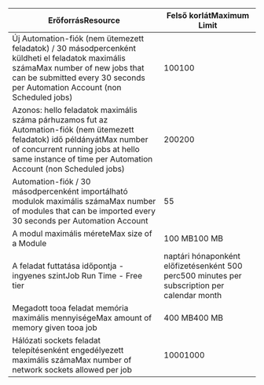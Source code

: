 | <span data-ttu-id="9000d-101">Erőforrás</span><span class="sxs-lookup"><span data-stu-id="9000d-101">Resource</span></span> | <span data-ttu-id="9000d-102">Felső korlát</span><span class="sxs-lookup"><span data-stu-id="9000d-102">Maximum Limit</span></span> |
| --- | --- |
| <span data-ttu-id="9000d-103">Új Automation-fiók (nem ütemezett feladatok) / 30 másodpercenként küldheti el feladatok maximális száma</span><span class="sxs-lookup"><span data-stu-id="9000d-103">Max number of new jobs that can be submitted every 30 seconds per Automation Account (non Scheduled jobs)</span></span> |<span data-ttu-id="9000d-104">100</span><span class="sxs-lookup"><span data-stu-id="9000d-104">100</span></span> |
| <span data-ttu-id="9000d-105">Azonos: hello feladatok maximális száma párhuzamos fut az Automation-fiók (nem ütemezett feladatok) idő példányát</span><span class="sxs-lookup"><span data-stu-id="9000d-105">Max number of concurrent running jobs at hello same instance of time per Automation Account (non Scheduled jobs)</span></span> |<span data-ttu-id="9000d-106">200</span><span class="sxs-lookup"><span data-stu-id="9000d-106">200</span></span> |
| <span data-ttu-id="9000d-107">Automation-fiók / 30 másodpercenként importálható modulok maximális száma</span><span class="sxs-lookup"><span data-stu-id="9000d-107">Max number of modules that can be imported every 30 seconds per Automation Account</span></span> |<span data-ttu-id="9000d-108">5</span><span class="sxs-lookup"><span data-stu-id="9000d-108">5</span></span> |
| <span data-ttu-id="9000d-109">A modul maximális mérete</span><span class="sxs-lookup"><span data-stu-id="9000d-109">Max size of a Module</span></span> |<span data-ttu-id="9000d-110">100 MB</span><span class="sxs-lookup"><span data-stu-id="9000d-110">100 MB</span></span> |
| <span data-ttu-id="9000d-111">A feladat futtatása időpontja - ingyenes szint</span><span class="sxs-lookup"><span data-stu-id="9000d-111">Job Run Time - Free tier</span></span> |<span data-ttu-id="9000d-112">naptári hónaponként előfizetésenként 500 perc</span><span class="sxs-lookup"><span data-stu-id="9000d-112">500 minutes per subscription per calendar month</span></span> |
| <span data-ttu-id="9000d-113">Megadott tooa feladat memória maximális mennyisége</span><span class="sxs-lookup"><span data-stu-id="9000d-113">Max amount of memory given tooa job</span></span> |<span data-ttu-id="9000d-114">400 MB</span><span class="sxs-lookup"><span data-stu-id="9000d-114">400 MB</span></span> |
| <span data-ttu-id="9000d-115">Hálózati sockets feladat telepítésenként engedélyezett maximális száma</span><span class="sxs-lookup"><span data-stu-id="9000d-115">Max number of network sockets allowed per job</span></span> |<span data-ttu-id="9000d-116">1000</span><span class="sxs-lookup"><span data-stu-id="9000d-116">1000</span></span> |

